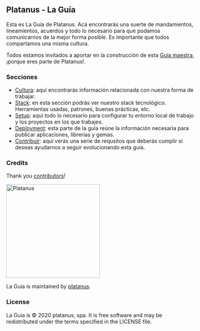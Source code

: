 ## Platanus - La Guía

Esta es La Guía de Platanus. Acá encontrarás una suerte de mandamientos, lineamientos, acuerdos y todo lo necesario para que podamos comunicarnos de la mejor forma posible. Es importante que todos compartamos una misma cultura.

Todos estamos invitados a aportar en la construcción de esta [Guía maestra](https://github.com/platanus/la-guia), ¡porque eres parte de Platanus!.

### Secciones

* [Cultura](cultura.md): aquí encontrarás información relacionada con nuestra forma de trabajar.
* [Stack](stack/README.md): en esta sección podrás ver nuestro stack tecnológico. Herramientas usadas, patrones, buenas prácticas, etc.
* [Setup](setup/README.md): aquí todo lo necesario para configurar tu entorno local de trabajo y los proyectos en los que trabajes.
* [Deployment](deployment/README.md): esta parte de la guía reúne la información necesaria para publicar aplicaciones, librerías y gemas.
* [Contribuir](contribuir.md): aquí verás una serie de requsitos que deberás cumplir si deseas  ayudarnos a seguir evolucionando esta guía.

### Credits

Thank you [contributors](https://github.com/platanus/la-guía/graphs/contributors)!

<img src="http://platan.us/gravatar_with_text.png" alt="Platanus" width="250"/>

La Guia is maintained by [platanus](http://platan.us).

### License

La Guia is © 2020 platanus, spa. It is free software and may be redistributed under the terms specified in the LICENSE file.
